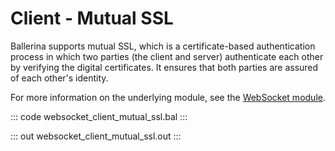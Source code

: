 # Client - Mutual SSL

Ballerina supports mutual SSL, which is a certificate-based authentication process in which two parties (the client and server) authenticate each other by verifying the digital certificates. It ensures that both parties are assured of each other's identity.

For more information on the underlying module, see the [WebSocket module](https://lib.ballerina.io/ballerina/websocket/latest/).

::: code websocket_client_mutual_ssl.bal :::

::: out websocket_client_mutual_ssl.out :::
